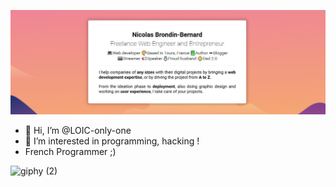 ![Cover](https://github.com/NicolasBrondin/NicolasBrondin/blob/master/img/cover.jpg)
- 👋 Hi, I’m @LOIC-only-one
- 👀 I’m interested in programming, hacking !
- French Programmer ;)
<!---
LOIC-only-one/LOIC-only-one is a ✨ special ✨ repository because its `README.md` (this file) appears on your GitHub profile.
You can click the Preview link to take a look at your changes.
--->

![giphy (2)](https://user-images.githubusercontent.com/75929039/115109160-6dacdc80-9f74-11eb-82cc-31ac85798586.gif)
